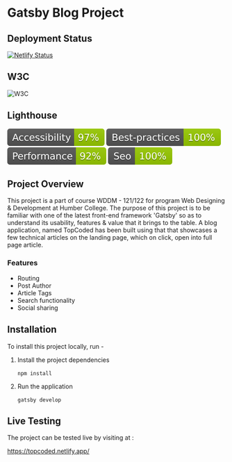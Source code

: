 # Gatsby Blog Project

## Deployment Status

[![Netlify Status](https://api.netlify.com/api/v1/badges/5957bdf6-3dd2-4a22-9aed-5314f0176e8b/deploy-status)](https://app.netlify.com/sites/topcoded/deploys)

## W3C

![W3C](https://img.shields.io/w3c-validation/html?targetUrl=https%3A%2F%2F607f13553aaa9100ed5b539f--lucid-torvalds-f1e00e.netlify.app%2F%23%2F)

## Lighthouse 

![Accessibility](static/accessibility.svg)
![Best Practices](static/best-practices.svg)
![Performance](static/performance.svg)
![SEO](static/seo.svg)

## Project Overview

This project is a part of course WDDM - 121/122 for program Web Designing & Development at Humber College. The purpose of this project is to be familiar with one of the latest front-end framework 'Gatsby' so as to understand its usability, features & value that it brings to the table. A blog application, named TopCoded has been built using that that showcases a few technical articles on the landing page, which on click, open into full page article.

### Features

* Routing
* Post Author
* Article Tags
* Search functionality
* Social sharing

## Installation

To install this project locally, run -

1. Install the project dependencies
   ```shell
   npm install
   ```

2. Run the application
    ```shell
    gatsby develop
    ```

## Live Testing

The project can be tested live by visiting at :

https://topcoded.netlify.app/


